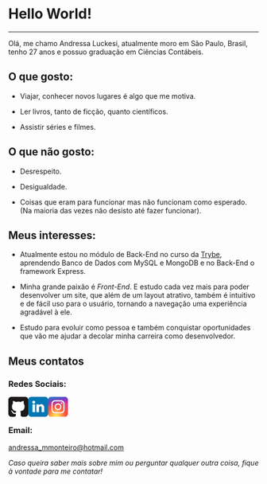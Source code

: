 # Hello World!

---

Olá, me chamo Andressa Luckesi, atualmente moro em São Paulo, Brasil, tenho 27 anos e possuo graduação em Ciências Contábeis.

## O que gosto:

* Viajar, conhecer novos lugares é algo que me motiva.

* Ler livros, tanto de ficção, quanto científicos.

* Assistir séries e filmes.

## O que não gosto:

* Desrespeito.

* Desigualdade.

* Coisas que eram para funcionar mas não funcionam como esperado. (Na maioria das vezes não desisto até fazer funcionar).

## Meus interesses:

* Atualmente estou no módulo de Back-End no curso da [Trybe](https://www.betrybe.com), aprendendo Banco de Dados com MySQL e MongoDB e no Back-End o framework Express.

* Minha grande paixão é *Front-End*. E estudo cada vez mais para poder desenvolver um site, que além de um layout atrativo, também é intuitivo e de fácil uso para o usuário, tornando a navegação uma experiência agradável à ele.

* Estudo para evoluir como pessoa e também conquistar oportunidades que vão me ajudar a decolar minha carreira como desenvolvedor.

## Meus contatos

### Redes Sociais:

  <a target="blank" href="https://github.com/andressammonteiro">
    <img align="left" alt="GitHub" width="40px" src="images/github.svg" />
  </a>
  <a target="_blank" href="https://www.linkedin.com/in/andressa-mello-monteiro-luckesi-977b821b1/">
    <img align="left" alt="LinkdeIn" width="40px" src="images/linkedin.svg" />
  </a>
  <a target="_blank" href="https://www.instagram.com/andressamellomonteiro/">
    <img align="left" alt="Instagram" width="40px" src="images/instagram.svg" />
  </a>
  <br/>
  <br/>
  
### Email:

andressa_mmonteiro@hotmail.com

*Caso queira saber mais sobre mim ou perguntar qualquer outra coisa, fique à vontade para me contatar!*

<br/>
